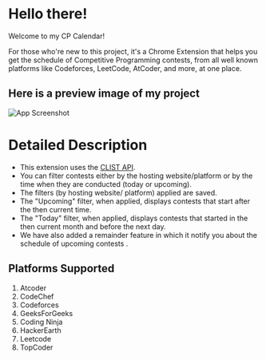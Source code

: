 # Hello there!
Welcome to my CP Calendar! 

For those who're new to this project, it's a Chrome Extension that helps you get the schedule of Competitive Programming contests, from all well known platforms like Codeforces, LeetCode, AtCoder, and more, at one place. 

## Here is a preview image of my project
![App Screenshot](https://github.com/MSG2006/Competitive_Coding_Calendar_Extension/blob/main/images/Competitive%20Calendar%20image.png)

# Detailed Description
- This extension uses the [CLIST API](https://www.clist.by).
- You can filter contests either by the hosting website/platform or by the time when they are conducted (today or upcoming).
- The filters (by hosting website/ platform) applied are saved.
- The "Upcoming" filter, when applied, displays contests that start after the then current time.
- The "Today" filter, when applied, displays contests that started in the then current month and before the next day.
- We have also added a remainder feature in which it notify you about the schedule of upcoming contests .

## Platforms Supported
1) Atcoder
2) CodeChef
3) Codeforces
4) GeeksForGeeks
5) Coding Ninja
6) HackerEarth
7) Leetcode
8) TopCoder 
